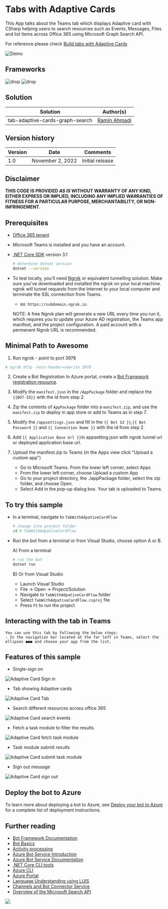 # Tabs with Adaptive Cards

This App talks about the Teams tab which displays Adaptive card with CSharp helping users to search resources such as Events, Messages, Files and list items across Office 365 using Microsoft Graph Search API.

For reference please check [Build tabs with Adaptive Cards](https://docs.microsoft.com/en-us/microsoftteams/platform/tabs/how-to/build-adaptive-card-tabs)

![Demo](./Assets/ms-search-api-tab.gif)

## Frameworks

![drop](https://img.shields.io/badge/.NET&nbsp;Core-3.1-green.svg)
![drop](https://img.shields.io/badge/Bot&nbsp;Framework-4.0-green.svg)

## Solution

Solution|Author(s)
--------|---------
tab-adaptive-cards-graph-search | [Ramin Ahmadi](https://ramin.expert)

## Version history

Version|Date|Comments
-------|----|--------
1.0|November 2, 2022|Initial release

## Disclaimer

**THIS CODE IS PROVIDED *AS IS* WITHOUT WARRANTY OF ANY KIND, EITHER EXPRESS OR IMPLIED, INCLUDING ANY IMPLIED WARRANTIES OF FITNESS FOR A PARTICULAR PURPOSE, MERCHANTABILITY, OR NON-INFRINGEMENT.**


## Prerequisites

* [Office 365 tenant](https://developer.microsoft.com/en-us/microsoft-365/dev-program)
* Microsoft Teams is installed and you have an account.
* [.NET Core SDK](https://dotnet.microsoft.com/download) version 3.1

  ```bash
  # determine dotnet version
  dotnet --version
  ```
  
* To test locally, you'll need [Ngrok](https://ngrok.com/download) or equivalent tunnelling solution.
Make sure you've downloaded and installed the ngrok on your local machine. ngrok will tunnel requests from the Internet to your local computer and terminate the SSL connection from Teams.

    * ex: `https://subdomain.ngrok.io`.
    
	 NOTE: A free Ngrok plan will generate a new URL every time you run it, which requires you to update your Azure AD registration, the Teams app manifest, and the project configuration. A paid account with a permanent Ngrok URL is recommended.

## Minimal Path to Awesome

1. Run ngrok - point to port 3978

```bash
# ngrok http -host-header=rewrite 3978
```

2. Create a Bot Registration
   In Azure portal, create a [Bot Framework registration resource](https://docs.microsoft.com/en-us/azure/bot-service/bot-builder-authentication?view=azure-bot-service-4.0&tabs=csharp%2Caadv2).

3. Modify the `manifest.json` in the `/AppPackage` folder and replace the `{{BOT-ID}}` with the id from step 2.

4. Zip the contents of `AppPackage` folder into a `manifest.zip`, and use the `manifest.zip` to deploy in app store or add to Teams as in step 7.

5. Modify the `/appsettings.json` and fill in the `{{ Bot Id }}`,`{{ Bot Password }}` and `{{ Connection Name }}` with the id from step 2.

6. Add `{{ Application Base Url }}`in appsetting.json with ngrok tunnel url or deployed application base url. 

7. Upload the manifest.zip to Teams (in the Apps view click "Upload a custom app")
   - Go to Microsoft Teams. From the lower left corner, select Apps
   - From the lower left corner, choose Upload a custom App
   - Go to your project directory, the ./appPackage folder, select the zip folder, and choose Open.
   - Select Add in the pop-up dialog box. Your tab is uploaded to Teams.
    
## To try this sample

- In a terminal, navigate to `TabWithAdpativeCardFlow`

    ```bash
    # change into project folder
    cd # TabWithAdpativeCardFlow
    ```

- Run the bot from a terminal or from Visual Studio, choose option A or B.

  A) From a terminal

  ```bash
  # run the bot
  dotnet run
  ```

  B) Or from Visual Studio

  - Launch Visual Studio
  - File -> Open -> Project/Solution
  - Navigate to `TabWithAdpativeCardFlow` folder
  - Select `TabWithAdpativeCardFlow.csproj` file
  - Press `F5` to run the project

## Interacting with the tab in Teams
    You can use this tab by following the below steps:
    - In the navigation bar located at the far left in Teams, select the ellipses ●●● and choose your app from the list.

## Features of this sample

- Single-sign on

![Adaptive Card Sign in](./Assets/SignIn.png)

- Tab showing Adaptive cards

![Adaptive Card Tab](./Assets/TabAdaptiveCardFlow.png)

- Search different resources across office 365

![Adaptive Card search events](./Assets/searchEvents.png)

- Fetch a task module to filter the results

![Adaptive Card fetch task module](./Assets/SampleTaskModuleFetch.png)

- Task module submit results

![Adaptive Card submit task module](./Assets/SampleTaskModuleSubmit.png)

- Sign out message

![Adaptive Card sign out](./Assets/SignOutMessage.png)

## Deploy the bot to Azure

To learn more about deploying a bot to Azure, see [Deploy your bot to Azure](https://aka.ms/azuredeployment) for a complete list of deployment instructions.

## Further reading

- [Bot Framework Documentation](https://docs.botframework.com)
- [Bot Basics](https://docs.microsoft.com/azure/bot-service/bot-builder-basics?view=azure-bot-service-4.0)
- [Activity processing](https://docs.microsoft.com/en-us/azure/bot-service/bot-builder-concept-activity-processing?view=azure-bot-service-4.0)
- [Azure Bot Service Introduction](https://docs.microsoft.com/azure/bot-service/bot-service-overview-introduction?view=azure-bot-service-4.0)
- [Azure Bot Service Documentation](https://docs.microsoft.com/azure/bot-service/?view=azure-bot-service-4.0)
- [.NET Core CLI tools](https://docs.microsoft.com/en-us/dotnet/core/tools/?tabs=netcore2x)
- [Azure CLI](https://docs.microsoft.com/cli/azure/?view=azure-cli-latest)
- [Azure Portal](https://portal.azure.com)
- [Language Understanding using LUIS](https://docs.microsoft.com/en-us/azure/cognitive-services/luis/)
- [Channels and Bot Connector Service](https://docs.microsoft.com/en-us/azure/bot-service/bot-concepts?view=azure-bot-service-4.0)
- [Overview of the Microsoft Search API](https://learn.microsoft.com/en-us/graph/search-concept-overview)

<img src="https://m365-visitor-stats.azurewebsites.net/teams-dev-samples/samplesbot-microsoft-search-api" />